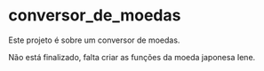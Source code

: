 # conversor_de_moedas

Este projeto é sobre um conversor de moedas.

Não está finalizado, falta criar as funções da moeda japonesa Iene.